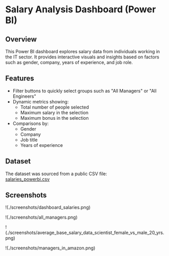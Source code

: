 # Salary Analysis Dashboard (Power BI)

## Overview

This Power BI dashboard explores salary data from individuals working in the IT sector. It provides interactive visuals and insights based on factors such as gender, company, years of experience, and job role.

## Features

- Filter buttons to quickly select groups such as "All Managers" or "All Engineers"
- Dynamic metrics showing:
  - Total number of people selected
  - Maximum salary in the selection
  - Maximum bonus in the selection
- Comparisons by:
  - Gender
  - Company
  - Job title
  - Years of experience

## Dataset

The dataset was sourced from a public CSV file:  
[salaries_powerbi.csv](https://prod-jarvis-public.s3.eu-west-1.amazonaws.com/8fd0ba12-2e1a-446f-9a73-4f3ee7a97081/nl/1/salaries_powerbi.csv)

## Screenshots


!<Dashboard Overview>(./screenshots/dashboard_salaries.png)

!<Only Managers Selected>(./screenshots/all_managers.png)

!<Average Base Salary per Gender Data Scientists>(./screenshots/average_base_salary_data_scientist_female_vs_male_20_yrs.png)

!<Only Managers in Amazon>(./screenshots/managers_in_amazon.png)